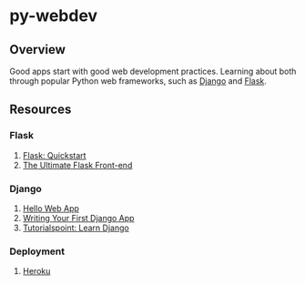 # py-webdev

## Overview

Good apps start with good web development practices. Learning about both through popular Python web frameworks, such as [Django](https://www.djangoproject.com/) and [Flask](http://flask.pocoo.org/).

## Resources

### Flask
1. [Flask: Quickstart](http://flask.pocoo.org/docs/0.12/quickstart/)
2. [The Ultimate Flask Front-end](https://realpython.com/blog/python/the-ultimate-flask-front-end/)

### Django
1. [Hello Web App](https://hellowebbooks.com/tutorial/)
2. [Writing Your First Django App](https://docs.djangoproject.com/en/1.11/intro/tutorial01/)
3. [Tutorialspoint: Learn Django](https://www.tutorialspoint.com/django/index.htm)

### Deployment
1. [Heroku](https://www.heroku.com/)

<!---
### Dashboarding
1. [Interactive Data Visualisation of Geospatial Data using D3.js, DC.js, Leaflet.js and Python](http://adilmoujahid.com//posts/2016/08/interactive-data-visualization-geospatial-d3-dc-leaflet-python/)
2. [Dashboards by Keen IO](http://keen.github.io/dashboards/)
3. [Pyxley](http://pyxley.readthedocs.io/en/latest/index.html)
--->

